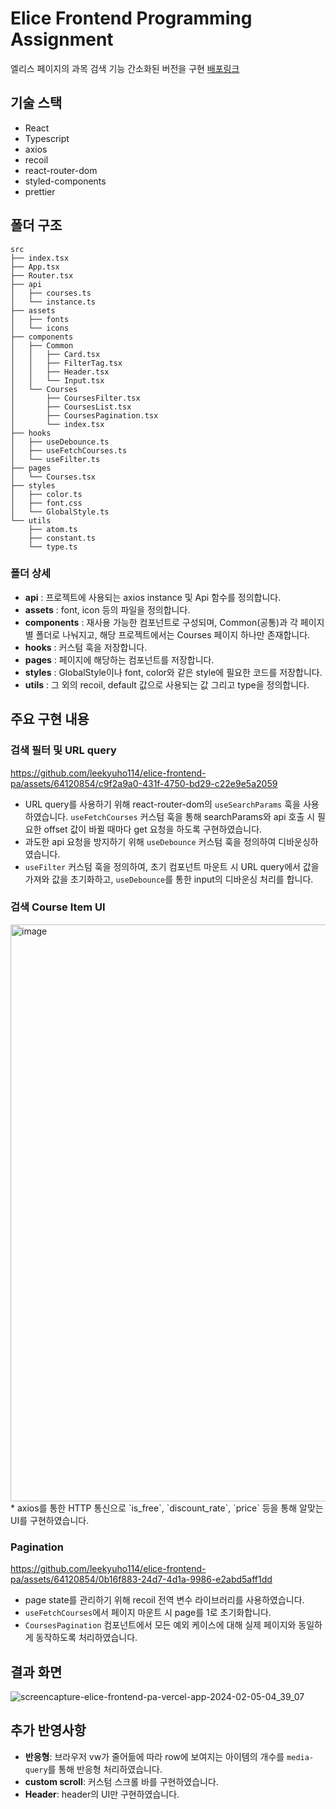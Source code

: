 # Elice Frontend Programming Assignment

엘리스 페이지의 과목 검색 기능 간소화된 버전을 구현
[배포링크](https://elice-frontend-pa.vercel.app/)

## 기술 스택

- React
- Typescript
- axios
- recoil
- react-router-dom
- styled-components
- prettier

## 폴더 구조

```
src
├── index.tsx
├── App.tsx
├── Router.tsx
├── api
│   ├── courses.ts
│   └── instance.ts
├── assets
│   ├── fonts
│   └── icons
├── components
│   ├── Common
│   │   ├── Card.tsx
│   │   ├── FilterTag.tsx
│   │   ├── Header.tsx
│   │   └── Input.tsx
│   └── Courses
│       ├── CoursesFilter.tsx
│       ├── CoursesList.tsx
│       ├── CoursesPagination.tsx
│       └── index.tsx
├── hooks
│   ├── useDebounce.ts
│   ├── useFetchCourses.ts
│   └── useFilter.ts
├── pages
│   └── Courses.tsx
├── styles 
│   ├── color.ts
│   ├── font.css
│   └── GlobalStyle.ts
└── utils
    ├── atom.ts
    ├── constant.ts
    └── type.ts

```

### 폴더 상세

- **api** : 프로젝트에 사용되는 axios instance 및 Api 함수를 정의합니다.
- **assets** : font, icon 등의 파일을 정의합니다.
- **components** : 재사용 가능한 컴포넌트로 구성되며, Common(공통)과 각 페이지 별 폴더로 나눠지고, 해당 프로젝트에서는 Courses 페이지 하나만 존재합니다.
- **hooks** : 커스텀 훅을 저장합니다.
- **pages** : 페이지에 해당하는 컴포넌트를 저장합니다.
- **styles** : GlobalStyle이나 font, color와 같은 style에 필요한 코드를 저장합니다.
- **utils** : 그 외의 recoil, default 값으로 사용되는 값 그리고 type을 정의합니다.

## 주요 구현 내용

### 검색 필터 및 URL query

https://github.com/leekyuho114/elice-frontend-pa/assets/64120854/c9f2a9a0-431f-4750-bd29-c22e9e5a2059

- URL query를 사용하기 위해 react-router-dom의 `useSearchParams` 훅을 사용하였습니다. `useFetchCourses` 커스텀 훅을 통해 searchParams와 api 호출 시 필요한 offset 값이 바뀔 때마다 get 요청을 하도록 구현하였습니다.
- 과도한 api 요청을 방지하기 위해 `useDebounce` 커스텀 훅을 정의하여 디바운싱하였습니다.
- `useFilter` 커스텀 훅을 정의하여, 초기 컴포넌트 마운트 시 URL query에서 값을 가져와 값을 초기화하고, `useDebounce`를 통한 input의 디바운싱 처리를 합니다.

### 검색 Course Item UI

<img width="923" alt="image" src="https://github.com/leekyuho114/elice-frontend-pa/assets/64120854/52c68dfe-b9b1-4a8e-b52f-1a6db6ea416c">
* axios를 통한 HTTP 통신으로 `is_free`, `discount_rate`, `price` 등을 통해 알맞는 UI를 구현하였습니다.

### Pagination

https://github.com/leekyuho114/elice-frontend-pa/assets/64120854/0b16f883-24d7-4d1a-9986-e2abd5aff1dd

- page state를 관리하기 위해 recoil 전역 변수 라이브러리를 사용하였습니다.
- `useFetchCourses`에서 페이지 마운트 시 page를 1로 초기화합니다.
- `CoursesPagination` 컴포넌트에서 모든 예외 케이스에 대해 실제 페이지와 동일하게 동작하도록 처리하였습니다.

## 결과 화면

![screencapture-elice-frontend-pa-vercel-app-2024-02-05-04_39_07](https://github.com/leekyuho114/elice-frontend-pa/assets/64120854/ef47fe76-8922-4e57-a436-c18e4e9b9a26)

## 추가 반영사항

- **반응형**: 브라우저 vw가 줄어듦에 따라 row에 보여지는 아이템의 개수를 `media-query`를 통해 반응형 처리하였습니다.
- **custom scroll**: 커스텀 스크롤 바를 구현하였습니다.
- **Header**: header의 UI만 구현하였습니다.
